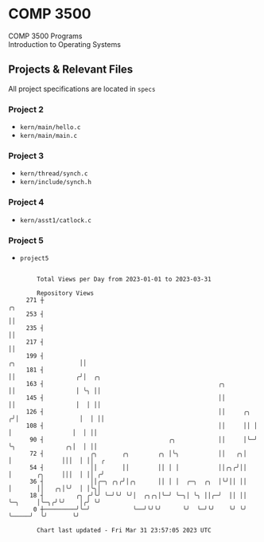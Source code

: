 # COMP 3500
COMP 3500 Programs  
Introduction to Operating Systems  
## Projects & Relevant Files
All project specifications are located in `specs`
### Project 2
- `kern/main/hello.c`
- `kern/main/main.c`
### Project 3
- `kern/thread/synch.c`
- `kern/include/synch.h`
### Project 4
- `kern/asst1/catlock.c`
### Project 5
- `project5`

```

        Total Views per Day from 2023-01-01 to 2023-03-31

        Repository Views
     271 ┼                                                                                ╭╮
     253 ┤                                                                                ││
     235 ┤                                                                                ││
     217 ┤                                                                                ││
     199 ┤                                                            ╭╮                  ││
     181 ┤                                                            ││                 ╭╯│  ╭╮
     163 ┤                                                 ╭╮         ││                 │ ╰╮ ││
     145 ┤                                                 ││         ││                 │  │ ││
     126 ┤                                                 ││     ╭╮ ╭╯│                 │  │ ││
     108 ┤                                                 ││     ││ │ │                 │  │ ││
      90 ┤                                   ╭╮            ││     │╰─╯ ╰╮              ╭╮│  │ ││
      72 ┤             ╭╮       ╭╮        ╭╮ │╰╮           ││   ╭╮│     │              │││  │ ││  ╭
      54 ┤             ││       ││        ││ │ │           ││╭╮╭╯││     │       ╭╮     │││  │ ││ ╭╯
      36 ┤             ││╭─╮ ╭╮╭╯│╭╮      ││ │ │  ╭─╮  ╭╮  │╰╯││ ││     │       ││   ╭╮│╰╯  │ │╰╮│
      18 ┤         ╭╮ ╭╯╰╯ ╰─╯╰╯ ╰╯│  ╭╮╭╮│╰─╯ ╰─╮│ ╰╮ ││╭─╯  ││ ││     ╰─╮     │╰─╮╭╯╰╯    │╭╯ ╰╯
       0 ┼─────────╯╰─╯            ╰──╯╰╯╰╯      ╰╯  ╰─╯╰╯    ╰╯ ╰╯       ╰─────╯  ╰╯       ╰╯

        Chart last updated - Fri Mar 31 23:57:05 2023 UTC
        
```
